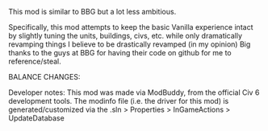 This mod is similar to BBG but a lot less ambitious.


Specifically, this mod attempts to keep the basic Vanilla experience intact by slightly tuning the units, buildings, civs, etc. 
while only dramatically revamping things I believe to be drastically revamped (in my opinion)
Big thanks to the guys at BBG for having their code on github for me to reference/steal.

BALANCE CHANGES:

Developer notes:
This mod was made via ModBuddy, from the official Civ 6 development tools.
The modinfo file (i.e. the driver for this mod) is generated/customized via the .sln > Properties > InGameActions > UpdateDatabase

